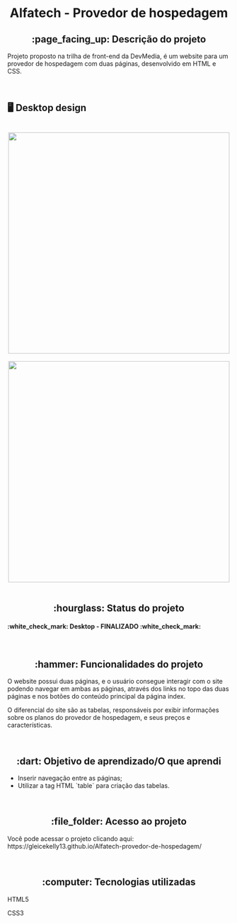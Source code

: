 <h1 align = "center">Alfatech - Provedor de hospedagem</h1>
<h2 align = "center">:page_facing_up: Descrição do projeto</h2>
<p>Projeto proposto na trilha de front-end da DevMedia, é um website para um provedor de hospedagem com duas páginas, desenvolvido em HTML e CSS.</p>
<br>

## :desktop_computer: Desktop design
<br>
<div align = "center">
<img src = "https://github.com/gleicekelly13/Alfatech-provedor-de-hospedagem/assets/80974593/976d3c73-0b1e-4044-a4a1-5541f5bf3b3d" width = "500" />
</div>
<br>

<div align = "center">
<img src = "https://github.com/gleicekelly13/Alfatech-provedor-de-hospedagem/assets/80974593/3b64742d-dde2-409f-8075-ee7fa7769cac" width = "500" />
</div>
<br>

<h2 align="center">:hourglass: Status do projeto </h2>
<h4>:white_check_mark: Desktop - FINALIZADO :white_check_mark: </h4>
<br>

<h2 align="center">:hammer: Funcionalidades do projeto </h2>
<p>O website possui duas páginas, e o usuário consegue interagir com o site podendo navegar em ambas as páginas, 
  através dos links no topo das duas páginas e nos botões do conteúdo principal da página index.</p>

<p>O diferencial do site são as tabelas, responsáveis por exibir informações sobre os planos do provedor de hospedagem, e seus preços e características.</p>
<br>

<h2 align="center"> :dart: Objetivo de aprendizado/O que aprendi </h2>
<ul>
  <li>Inserir navegação entre as páginas;</li>
  <li>Utilizar a tag HTML `table` para criação das tabelas.</li>
</ul>
<br>

<h2 align="center"> :file_folder: Acesso ao projeto </h2>
<p>Você pode acessar o projeto clicando aqui: https://gleicekelly13.github.io/Alfatech-provedor-de-hospedagem/</p>
<br>

<h2 align="center"> :computer: Tecnologias utilizadas </h2>
<p>HTML5</p>
<p>CSS3</p>
<br>
